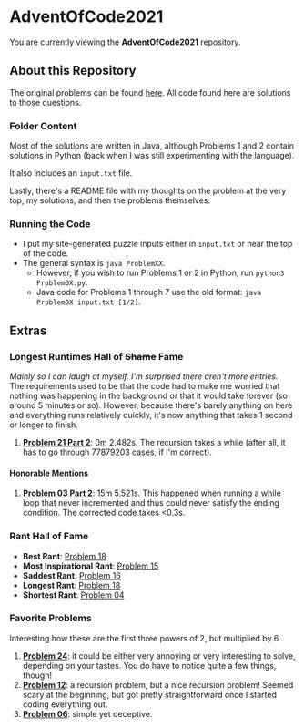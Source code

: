 # AdventOfCode2021
You are currently viewing the **AdventOfCode2021** repository.

## About this Repository
The original problems can be found [here](https://adventofcode.com/2021 "Advent of Code 2021"). All code found here are solutions to those questions.

### Folder Content
Most of the solutions are written in Java, although Problems 1 and 2 contain solutions in Python (back when I was still experimenting with the language).

It also includes an `input.txt` file.

Lastly, there's a README file with my thoughts on the problem at the very top, my solutions, and then the problems themselves.

### Running the Code
- I put my site-generated puzzle inputs either in `input.txt` or near the top of the code.
- The general syntax is `java ProblemXX`.
  - However, if you wish to run Problems 1 or 2 in Python, run `python3 Problem0X.py`.
  - Java code for Problems 1 through 7 use the old format: `java Problem0X input.txt [1/2]`.

## Extras
### Longest Runtimes Hall of ~~Shame~~ Fame
*Mainly so I can laugh at myself. I'm surprised there aren't more entries.*\
The requirements used to be that the code had to make me worried that nothing was happening in the background or that it would take forever (so around 5 minutes or so). However, because there's barely anything on here and everything runs relatively quickly, it's now anything that takes 1 second or longer to finish.
1. [**Problem 21 Part 2**](https://github.com/Ruminere/aoc-2021/tree/main/Problem21): 0m 2.482s. The recursion takes a while (after all, it has to go through 77879203 cases, if I'm correct).

#### Honorable Mentions
1. [**Problem 03 Part 2**](https://github.com/Ruminere/aoc-2021/tree/main/Problem03): 15m 5.521s. This happened when running a while loop that never incremented and thus could never satisfy the ending condition. The corrected code takes <0.3s.

### Rant Hall of Fame
- **Best Rant**: [Problem 18](https://github.com/Ruminere/aoc-2021/tree/main/Problem18#day-18-snailfish)
- **Most Inspirational Rant**: [Problem 15](https://github.com/Ruminere/aoc-2021/tree/main/Problem15#december-15)
- **Saddest Rant**: [Problem 16](https://github.com/Ruminere/aoc-2021/tree/main/Problem16#december-16)
- **Longest Rant**: [Problem 18](https://github.com/Ruminere/aoc-2021/tree/main/Problem18#day-18-snailfish)
- **Shortest Rant**: [Problem 04](https://github.com/Ruminere/aoc-2021/tree/main/Problem04#day-4-giant-squid)

### Favorite Problems
Interesting how these are the first three powers of 2, but multiplied by 6.
1. [**Problem 24**](https://github.com/Ruminere/aoc-2021/tree/main/Problem24): it could be either very annoying or very interesting to solve, depending on your tastes. You do have to notice quite a few things, though!
2. [**Problem 12**](https://github.com/Ruminere/aoc-2021/tree/main/Problem12): a recursion problem, but a nice recursion problem! Seemed scary at the beginning, but got pretty straightforward once I started coding everything out.
3. [**Problem 06**](https://github.com/Ruminere/aoc-2021/tree/main/Problem06): simple yet deceptive.
